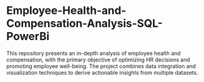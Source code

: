# Employee-Health-and-Compensation-Analysis-SQL-PowerBi
This repository presents an in-depth analysis of employee health and compensation, with the primary objective of optimizing HR decisions and promoting employee well-being. The project combines data integration and visualization techniques to derive actionable insights from multiple datasets.
